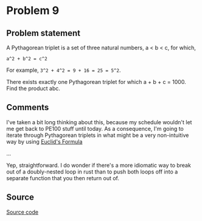 # Problem 9

## Problem statement

A Pythagorean triplet is a set of three natural numbers, a < b < c, for which,

    a^2 + b^2 = c^2

For example, `3^2 + 4^2 = 9 + 16 = 25 = 5^2`.

There exists exactly one Pythagorean triplet for which a + b + c = 1000.
Find the product abc.

## Comments

I've taken a bit long thinking about this, because my schedule
wouldn't let me get back to PE100 stuff until today. As a consequence,
I'm going to iterate through Pythagorean triplets in what might be a
very non-intuitive way by using [Euclid's
Formula](https://en.wikipedia.org/wiki/Pythagorean_triple#Generating_a_triple)

...

Yep, straightforward. I do wonder if there's a more idiomatic way to
break out of a doubly-nested loop in rust than to push both loops off
into a separate function that you then return out of.


## Source

[Source code](https://github.com/fizbin/pe100challenge/blob/master{{page.url}}src/main.rs)
